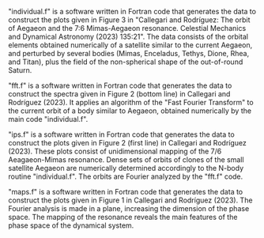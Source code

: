 "individual.f"  is a software written in Fortran code that generates the data to construct the plots given in Figure 3 in "Callegari and Rodríguez: The orbit of Aegaeon and the 7:6 Mimas-Aegaeon resonance. Celestial Mechanics and Dynamical Astronomy (2023) 135:21". The data consists of the orbital elements obtained numerically of a satellite similar to the current Aegaeon,  and perturbed by several bodies (Mimas, Enceladus, Tethys, Dione, Rhea, and Titan), plus the field of the non-spherical shape of the out-of-round Saturn. 

"fft.f"  is a software written in Fortran code that generates the data to construct the spectra given in Figure 2 (bottom line) in Callegari and Rodríguez (2023). It applies an algorithm of the "Fast Fourier Transform" to the current orbit of a body similar to Aegaeon, obtained numerically by the main code "individual.f". 

"ips.f" is a software written in Fortran code that generates the data to construct the plots given in Figure 2 (first line) in Callegari and Rodríguez (2023). These plots consist of unidimensional mapping of the 7/6 Aeagaeon-Mimas resonance. Dense sets of orbits of clones of the small satellite Aegaeon are numerically determined accordingly to the N-body routine "individual.f". The orbits are Fourier analyzed by the "fft.f" code.  

"maps.f" is a software written in Fortran code that generates the data to construct the plots given in Figure 1 in Callegari and Rodríguez (2023). The Fourier analysis is made in a plane, increasing the dimension of the phase space. The mapping of the resonance reveals the main features of the phase space of the dynamical system.
